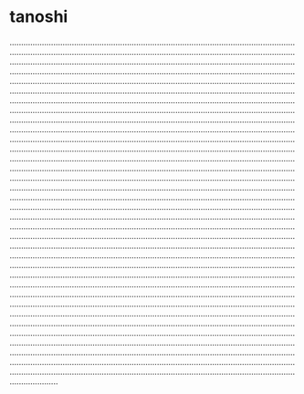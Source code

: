# tanoshi

.........................................................................................................................................................................................................................................................................................................................................................................................................................................................................................................................................................................................................................................................................................................................................................................................................................................................................................................................................................................................................................................................................................................................................................................................................................................................................................................................................................................................................................................................................................................................................................................................................................................................................................................................................................................................................................................................................................................................................................................................................................................................................................................................................................................................................................................................................................................................................................................................................................................................................................................................................................................................................................................................................................................................................................................................................................................................................................................................................................................................................................................................................................................................................................................................................................................................................................................................................................................................................................................................................................................................................................................................................................................................................................................................................................................................................................................................................................................................................................................................................................................................................................................................................................................................................................................................................................................................................................................................................................................................................................................................................